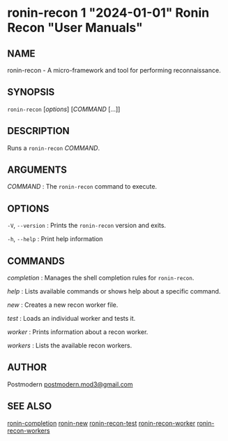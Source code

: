 # ronin-recon 1 "2024-01-01" Ronin Recon "User Manuals"

## NAME

ronin-recon - A micro-framework and tool for performing reconnaissance.

## SYNOPSIS

`ronin-recon` [*options*] [*COMMAND* [...]]

## DESCRIPTION

Runs a `ronin-recon` *COMMAND*.

## ARGUMENTS

*COMMAND*
: The `ronin-recon` command to execute.

## OPTIONS

`-V`, `--version`
: Prints the `ronin-recon` version and exits.

`-h`, `--help`
: Print help information

## COMMANDS

*completion*
: Manages the shell completion rules for `ronin-recon`.

*help*
: Lists available commands or shows help about a specific command.

*new*
: Creates a new recon worker file.

*test*
: Loads an individual worker and tests it.

*worker*
: Prints information about a recon worker.

*workers*
: Lists the available recon workers.

## AUTHOR

Postmodern <postmodern.mod3@gmail.com>

## SEE ALSO

[ronin-completion](ronin-recon-completion.1.md) [ronin-new](ronin-recon-new.1.md) [ronin-recon-test](ronin-recon-test.1.md) [ronin-recon-worker](ronin-recon-worker.1.md) [ronin-recon-workers](ronin-recon-workers.1.md)
